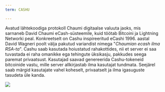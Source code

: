 ```yaml
---
term: CASHU

---
```

Avatud lähtekoodiga protokoll Chaumi digitaalse valuuta jaoks, mis sarnaneb David Chaumi eCash-süsteemile, kuid töötab Bitcoini ja Lightning Networki peal. Konkreetselt on Cashu inspireeritud eCashi 1996. aastal David Wagneri poolt välja pakutud variandist nimega "*Chaumian ecash ilma RSA-ta*". Cashu saab kasutada hoiustatud rahakottides, nii et server ei saa tuvastada ei raha omanikke ega tehingute üksikasju, pakkudes seega paremat privaatsust. Kasutajad saavad genereerida Cashu-tokeneid bitcoinide vastu, mille server allkirjastab ilma kasutajat tundmata. Seejärel saab märgid kasutajate vahel koheselt, privaatselt ja ilma igasuguste tasudeta üle kanda.

![](../../dictionnaire/assets/52.webp)